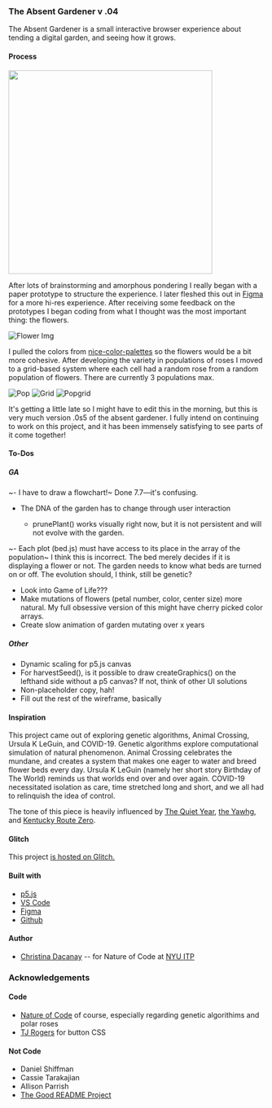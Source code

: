 <!-- Every README should start with an H1 -->

### The Absent Gardener v .04

The Absent Gardener is a small interactive browser experience about tending a digital garden, and seeing how it grows.

#### Process

<img src="https://github.com/c-dacanay/absent-gardener/blob/master/images/wireframe.JPG" width="400" text-align="top">

After lots of brainstorming and amorphous pondering I really began with a paper prototype to structure the experience. I later fleshed this out in [Figma](https://www.figma.com/proto/bJeLfedG8qUAIls40RwDMa/Absent-Gardener-Playtest?node-id=2%3A3&viewport=438%2C-12%2C0.5&scaling=min-zoom) for a more hi-res experience. After receiving some feedback on the prototypes I began coding from what I thought was the most important thing: the flowers.

![Flower Img](https://github.com/c-dacanay/absent-gardener/blob/master/images/0polar.png)

I pulled the colors from [nice-color-palettes](https://www.npmjs.com/package/nice-color-palettes) so the flowers would be a bit more cohesive. After developing the variety in populations of roses I moved to a grid-based system where each cell had a random rose from a random population of flowers. There are currently 3 populations max.

![Pop](https://github.com/c-dacanay/absent-gardener/blob/master/images/1populations.png)
![Grid](https://github.com/c-dacanay/absent-gardener/blob/master/images/1grid.png)
![Popgrid](https://github.com/c-dacanay/absent-gardener/blob/master/images/1popgrids.png)

<!-- <img src=“https://github.com/c-dacanay/absent-gardener/blob/master/images/1populations.png”>
<img src=“https://github.com/c-dacanay/absent-gardener/blob/master/images/1grid.png”>
<img src=“”> -->

It's getting a little late so I might have to edit this in the morning, but this is very much version .0s5 of the absent gardener. I fully intend on continuing to work on this project, and it has been immensely satisfying to see parts of it come together!

<!-- ![Wireframe](https://github.com/c-dacanay/dwd-beautiful-day/blob/master/process/figma.png) -->

<!-- It is essential to describe how to set up your project -->

#### To-Dos

##### GA

~- I have to draw a flowchart!~ Done 7.7—it's confusing.

- The DNA of the garden has to change through user interaction

  - prunePlant() works visually right now, but it is not persistent and will not evolve with the garden.

~- Each plot (bed.js) must have access to its place in the array of the population~ I think this is incorrect. The bed merely decides if it is displaying a flower or not. The garden needs to know what beds are turned on or off. The evolution should, I think, still be genetic?

- Look into Game of Life???
- Make mutations of flowers (petal number, color, center size) more natural. My full obsessive version of this might have cherry picked color arrays.
- Create slow animation of garden mutating over x years

##### Other

- Dynamic scaling for p5.js canvas
- For harvestSeed(), is it possible to draw createGraphics() on the lefthand side without a p5 canvas? If not, think of other UI solutions
- Non-placeholder copy, hah!
- Fill out the rest of the wireframe, basically

#### Inspiration

This project came out of exploring genetic algorithms, Animal Crossing, Ursula K LeGuin, and COVID-19. Genetic algorithms explore computational simulation of natural phenomenon. Animal Crossing celebrates the mundane, and creates a system that makes one eager to water and breed flower beds every day. Ursula K LeGuin (namely her short story Birthday of The World) reminds us that worlds end over and over again. COVID-19 necessitated isolation as care, time stretched long and short, and we all had to relinquish the idea of control.

The tone of this piece is heavily influenced by [The Quiet Year](https://buriedwithoutceremony.com/the-quiet-year), [the Yawhg](http://www.theyawhg.com/), and [Kentucky Route Zero](http://kentuckyroutezero.com/).

#### Glitch

This project [is hosted on Glitch.](https://c-dacanay-absent-gardener.glitch.me/)

#### Built with

- [p5.js](https://p5js.org/)
- [VS Code](https://code.visualstudio.com/)
- [Figma](https://www.figma.com/)
- [Github](https://github.com)

#### Author

- [Christina Dacanay](http://cdacanay.com/) -- for Nature of Code at [NYU ITP](https://itp.nyu.edu)

### Acknowledgements

#### Code

- [Nature of Code](http://natureofcode.com) of course, especially regarding genetic algorithims and polar roses
- [TJ Rogers](https://codepen.io/tjrogers82/pen/feLhp) for button CSS

#### Not Code

- Daniel Shiffman
- Cassie Tarakajian
- Allison Parrish
- [The Good README Project](https://github.com/itp-dwd/2020-spring/blob/master/templates/readme-template.md)
